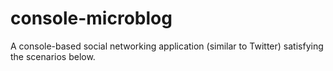 # console-microblog

A console-based social networking application (similar to Twitter) satisfying the scenarios below.

